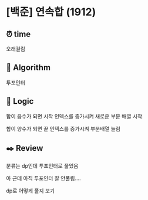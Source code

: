 # [백준] 연속합 (1912)
## ⏰ time
오래걸림

## 📌 Algorithm
투포인터

## 📍 Logic
합이 음수가 되면 시작 인덱스를 증가시켜 새로운 부분 배열 시작

합이 양수가 되면 끝 인덱스를 증가시켜 부분배열 늘림

## ✒️ Review
분류는 dp인데 투포인터로 풀었음

아 근데 아직 투포인터 잘 안풀림....

dp로 어떻게 풀지 보기
